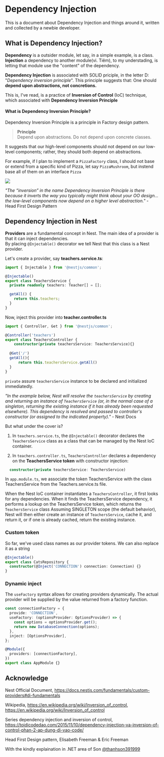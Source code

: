 # Dependency Injection

This is a document about Dependency Injection and things around it, written and collected by a newbie developer.

## What is **Dependency Injection**?

**Dependency** is a outsider module, let say, in a simple example, is a class. **Injection** a dependency to another module(vi. Tiêm), to my understading, is letting that module use the "content" of the dependency.

**Dependency Injection** is associated with SOLID priciple, in the letter D: "_Dependency inversion principle_". This principle suggests that: One should **depend upon abstractions, not concretions.**

This is, I've read, is a practice of **Inversion of Control** (IoC) technique, which associated with **Dependency Inversion Principle**

#### What is Dependency Inversion Principle?

Dependency Inversion Principle is a principle in Factory design pattern.

> **Principle**<br>
> Depend upon abstractions. Do not depend upon concrete classes.

It suggests that our high-level components should not depend on our low-level components; rather, they should both depend on abstractions.

For example, if I plan to implement a `PizzaFactory` class, I should not base or extend from a specific kind of Pizza, let say `PizzaMushroom`, but instend base all of them on an interface `Pizza`

![](https://github.com/ngankhanh98/coursebox-server/blob/main/docs/dependency_inversion_img.png?raw=true)

_"The “inversion” in the name Dependency Inversion
Principle is there because it inverts the way you
typically might think about your OO design... the
low-level components now depend on a higher level
abstraction."_ - Head First Design Pattern

## Dependency Injection in Nest

**Providers** are a fundamental concept in Nest. The main idea of a provider is that it can inject dependencies.  
By placing `@Injectable()` decorator we tell Nest that this class is a Nest provider.

Let's create a provider, say **teachers.service.ts**:

```ts
import { Injectable } from '@nestjs/common';

@Injectable()
export class TeachersService {
  private readonly teachers: Teacher[] = [];

  getAll() {
    return this.teachers;
  }
}
```

Now, inject this provider into **teacher.controller.ts**
```ts
import { Controller, Get } from '@nestjs/common';

@Controller('teachers')
export class TeachersController {
    constructor(private teachersService: TeachersService){}
  
  @Get('/')
  getAll(){
      return this.teachersService.getAll()
  }
}

```
`private` assure `teachersService` instance to be declared and initialized immediatedly.

_"In the example below, Nest will resolve the `teachersService` by creating and returning an instance of `TeachersService` (or, in the normal case of a singleton, returning the existing instance if it has already been requested elsewhere). This dependency is resolved and passed to controller's constructor (or assigned to the indicated property)."_ - Nest Docs

But what under the cover is?
1. In `teachers.service.ts`, the `@Injectable()` decorator declares the `TeachersService` class as a class that can be managed by the Nest IoC container.

2. In `teachers.controller.ts`, `TeachersController` declares a dependency on the **TeachersService token** with constructor injection:
```ts
  constructor(private teachersService: TeachersService)
```
In `app.module.ts`, we associate the token TeachersService with the class TeachersService from the Teachers.service.ts file. 

When the Nest IoC container instantiates a `TeachersController`, it first looks for any dependencies. When it finds the TeachersService dependency, it performs a lookup on the TeachersService token, which returns the `TeachersService` class Assuming SINGLETON scope (the default behavior), Nest will then either create an instance of `TeachersService`, cache it, and return it, or if one is already cached, return the existing instance.

### Custom token
So far, we've used class names as our provider tokens. We can also replace it as a string
```ts
@Injectable()
export class CatsRepository {
  constructor(@Inject('CONNECTION') connection: Connection) {}
}
```

### Dynamic inject
The `useFactory` syntax allows for creating providers dynamically. The actual provider will be supplied by the value returned from a factory function. 

```ts
const connectionFactory = {
  provide: 'CONNECTION',
  useFactory: (optionsProvider: OptionsProvider) => {
    const options = optionsProvider.get();
    return new DatabaseConnection(options);
  },
  inject: [OptionsProvider],
};

@Module({
  providers: [connectionFactory],
})
export class AppModule {}

```

## Acknowledge
Nest Official Document, https://docs.nestjs.com/fundamentals/custom-providers#di-fundamentals

Wikipedia, https://en.wikipedia.org/wiki/Inversion_of_control, https://en.wikipedia.org/wiki/Inversion_of_control

Series dependency injection and inversion of control, https://toidicodedao.com/2015/11/10/dependency-injection-va-inversion-of-control-phan-2-ap-dung-di-vao-code/

Head First Design pattern, Elisabeth Freeman & Eric Freeman

With the kindly explaination in .NET area of Son [@thanhson391999](github.com/thanhson391999)